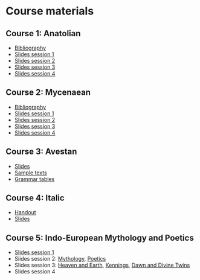 # Course materials

## Course 1: Anatolian
- [Bibliography](anatolian_bibl.pdf)
- [Slides session 1](anatolian1.pdf)
- [Slides session 2](anatolian2.pdf)
- [Slides session 3](anatolian3.pdf)
- [Slides session 4](anatolian4.pdf)

## Course 2: Mycenaean
- [Bibliography](mycenaean_bibl.pdf)
- [Slides session 1](mycenaean1.pdf)
- [Slides session 2](mycenaean2.pdf)
- [Slides session 3](mycenaean3.pdf)
- [Slides session 4](mycenaean4.pdf)

## Course 3: Avestan
- [Slides](avestan.pdf)
- [Sample texts](avestan_texts.docx)
- [Grammar tables](avesan_grammar.pdf)

## Course 4: Italic
- [Handout](italic_handout.pdf)
- [Slides](italic1.pdf)

## Course 5: Indo-European Mythology and Poetics 
- [Slides session 1](poetics1.pdf)
- Siides session 2: [Mythology](poetics2.pdf), [Poetics](poetics3.pdf)
- Slides session 3: [Heaven and Earth](poetics4.pdf), [Kennings](poetics5.pdf), [Dawn and Divine Twins](poetics6.pdf)
- Slides session 4

  
